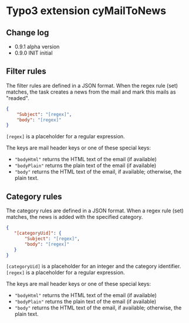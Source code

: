 # Typo3 extension cyMailToNews

## Change log

* 0.9.1 alpha version
* 0.9.0 INIT initial


## Filter rules

The filter rules are defined in a JSON format. When the regex rule (set) matches, the task creates a news from the mail and mark this mails as "readed".

```json
{
    "Subject": "[regex]",
    "body": "[regex]"
}
```

```[regex]``` is a placeholder for a regular expression.

The keys are mail header keys or one of these special keys:

* ```"bodyHtml"``` returns the HTML text of the email (if available)
* ```"bodyPlain"``` returns the plain text of the email (if available)
* ```"body"``` returns the HTML text of the email, if available; otherwise, the plain text.

## Category rules

The category rules are defined in a JSON format. When a regex rule (set) matches, the news is added with the specified category.

```json
{
   "[categoryUid]": {
       "Subject": "[regex]",
       "body": "[regex]"
   }
}
```

```[categoryUid]``` is a placeholder for an integer and the category identifier.
```[regex]``` is a placeholder for a regular expression.

The keys are mail header keys or one of these special keys:

* ```"bodyHtml"``` returns the HTML text of the email (if available)
* ```"bodyPlain"``` returns the plain text of the email (if available)
* ```"body"``` returns the HTML text of the email, if available; otherwise, the plain text.

